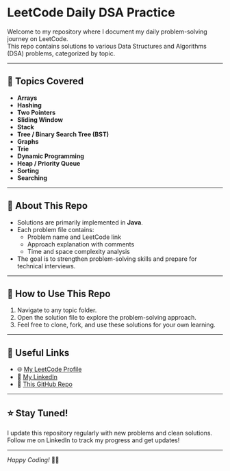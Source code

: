 # LeetCode Daily DSA Practice

Welcome to my repository where I document my daily problem-solving journey on LeetCode.  
This repo contains solutions to various Data Structures and Algorithms (DSA) problems, categorized by topic.

---

## 📂 Topics Covered

- **Arrays**  
- **Hashing**  
- **Two Pointers**  
- **Sliding Window**  
- **Stack**  
- **Tree / Binary Search Tree (BST)**  
- **Graphs**  
- **Trie**  
- **Dynamic Programming**  
- **Heap / Priority Queue**  
- **Sorting**  
- **Searching**

---

## 🚀 About This Repo

- Solutions are primarily implemented in **Java**.
- Each problem file contains:
  - Problem name and LeetCode link
  - Approach explanation with comments
  - Time and space complexity analysis
- The goal is to strengthen problem-solving skills and prepare for technical interviews.

---

## 📖 How to Use This Repo

1. Navigate to any topic folder.
2. Open the solution file to explore the problem-solving approach.
3. Feel free to clone, fork, and use these solutions for your own learning.

---

## 🔗 Useful Links

- 🌐 [My LeetCode Profile](https://leetcode.com/u/venkateshreddyningam/)
- 💼 [My LinkedIn](https://www.linkedin.com/in/venkateshreddyningam)
- 📁 [This GitHub Repo](https://github.com/Venky178/leetcode-dsa-practice)

---

## ⭐ Stay Tuned!

I update this repository regularly with new problems and clean solutions.  
Follow me on LinkedIn to track my progress and get updates!

---

*Happy Coding!* 👨‍💻
